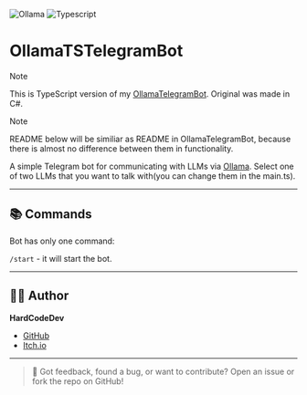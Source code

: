 ﻿![Ollama](https://img.shields.io/badge/Ollama-%23000000?logo=Ollama)
![Typescript](https://img.shields.io/badge/TypeScript-typescript?logo=typescript&logoColor=white&color=%233178C6)

# OllamaTSTelegramBot

> [!NOTE]
> This is TypeScript version of my [OllamaTelegramBot](https://github.com/HardCodeDev777/OllamaTelegramBot/tree/main). Original was made in C#.

> [!NOTE]
> README below will be similiar as README in OllamaTelegramBot, because there is almost no difference between them in functionality.

A simple Telegram bot for communicating with LLMs via [Ollama](https://ollama.com). Select one of two LLMs that you want to talk with(you can change them in the main.ts).

---

## 📚 Commands
Bot has only one command:

`/start` - it will start the bot.

---

## 👨‍💻 Author

**HardCodeDev**  
- [GitHub](https://github.com/HardCodeDev777)  
- [Itch.io](https://hardcodedev.itch.io/)

---

> 💬 Got feedback, found a bug, or want to contribute? Open an issue or fork the repo on GitHub!
